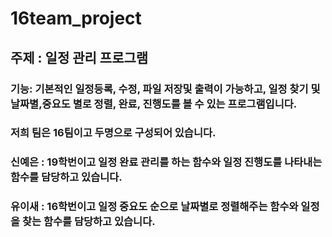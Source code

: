 # 16team_project
## 주제 : 일정 관리 프로그램
### 기능: 기본적인 일정등록, 수정, 파일 저장및 출력이 가능하고, 일정 찾기 및 날짜별,중요도 별로 정렬, 완료, 진행도를 볼 수 있는 프로그램입니다.
### 저희 팀은 16팀이고 두명으로 구성되어 있습니다.
### 신예은 : 19학번이고 일정 완료 관리를 하는 함수와 일정 진행도를 나타내는 함수를 담당하고 있습니다.
### 유이새 : 16학번이고 일정 중요도 순으로 날짜별로 정렬해주는 함수와 일정을 찾는 함수를 담당하고 있습니다.
